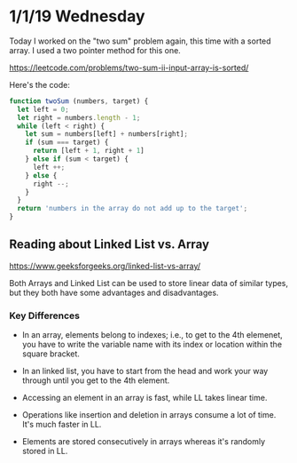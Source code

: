# 1/1/19 Wednesday

Today I worked on the "two sum" problem again, this time with a sorted array. I used a two pointer method for this one. 

https://leetcode.com/problems/two-sum-ii-input-array-is-sorted/

Here's the code:
```js
function twoSum (numbers, target) {
  let left = 0;
  let right = numbers.length - 1;
  while (left < right) {
    let sum = numbers[left] + numbers[right];
    if (sum === target) {
      return [left + 1, right + 1]
    } else if (sum < target) {
      left ++;
    } else {
      right --;
    }
  }
  return 'numbers in the array do not add up to the target';
}
```

## Reading about Linked List vs. Array
https://www.geeksforgeeks.org/linked-list-vs-array/

Both Arrays and Linked List can be used to store linear data of similar types, but they both have some advantages and disadvantages. 

### Key Differences
- In an array, elements belong to indexes; i.e., to get to the 4th elemenet, you have to write the variable name with its index or location within the square bracket.
- In an linked list, you have to start from the head and work your way through until you get to the 4th element. 

- Accessing an element in an array is fast, while LL takes linear time. 

- Operations like insertion and deletion in arrays consume a lot of time. It's much faster in LL. 

- Elements are stored consecutively in arrays whereas it's randomly stored in LL.